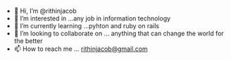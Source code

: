 - 👋 Hi, I’m @rithinjacob
- 👀 I’m interested in ...any job in information technology
- 🌱 I’m currently learning ...pyhton and ruby on rails
- 💞️ I’m looking to collaborate on ... anything that can change the world for the better
- 📫 How to reach me ... rithinjacob@gmail.com

<!---
rithinjacob/rithinjacob is a ✨ special ✨ repository because its `README.md` (this file) appears on your GitHub profile.
You can click the Preview link to take a look at your changes.
--->
